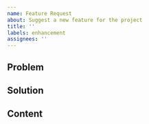 ```yaml
---
name: Feature Request
about: Suggest a new feature for the project
title: ''
labels: enhancement
assignees: ''
---
```


<!--
    Before submitting a feature request please consider the following:
    - Ask yourself if this feature really fits this project.
    - The feature should not add additional mandatory setup for the project.
    - The feature should work with promises + async/await.
    - The feature should work with vanilla JavaScript/TypeScript,
        Do not suggest to add unnecessary complexity.
-->

## Problem
<!--
    All suggestions can be worded as a problem.
    Some examples:
    - It is not possible to do X.
    - When doing X it is not possible to do Y.
    - Doing X forces the developer to do Y.
    - Doing X is too complex.

    Most of the time these questions can be followed by a 'because ...'.
-->

## Solution
<!--
    You explained the problem,
    now provide at least 1 solution to the problem.
    Feel free to propose multiple solution,
    or to ask for further discussion.
-->

## Content
<!--
    Add any aditional content like:
    - Screenshots
    - Code
-->
